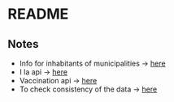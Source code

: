 # README

## Notes

* Info for inhabitants of municipalities -> [here](http://www.idescat.cat/codis/?id=50&n=9)
* I la api -> [here](http://www.idescat.cat/api/pob/)
* Vaccination api -> [here](https://analisi.transparenciacatalunya.cat/Salut/Vacunaci-per-al-COVID-19-dosis-administrades-per-m/irki-p3c7)
* To check consistency of the data -> [here](https://dadescovid.cat/?tipus=municipi&codi=08219&id_html=up_1_2&tipus_territori=territori)
